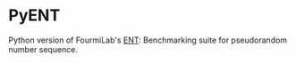 # PyENT
Python version of FourmiLab's [ENT](http://www.fourmilab.ch/random/): Benchmarking suite for pseudorandom number sequence.
